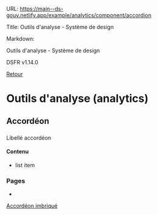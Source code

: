 URL:
https://main--ds-gouv.netlify.app/example/analytics/component/accordion

Title:
Outils d'analyse - Système de design

Markdown:

Outils d'analyse - Système de design


DSFR v1.14.0


[Retour](../)


# Outils d'analyse (analytics)


## Accordéon


###
Libellé accordéon


#### Contenu


- list item


### Pages


-
[Accordéon imbriqué](accordion-nested)
